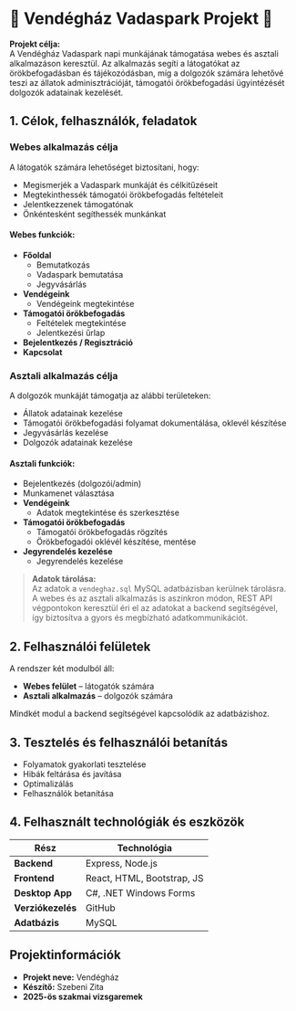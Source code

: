 # 🐾 Vendégház Vadaspark Projekt 🐾

**Projekt célja:**  
A Vendégház Vadaspark napi munkájának támogatása webes és asztali alkalmazáson keresztül. Az alkalmazás segíti a látogatókat az örökbefogadásban és tájékozódásban, míg a dolgozók számára lehetővé teszi az állatok adminisztrációját, támogatói örökbefogadási ügyintézését dolgozók adatainak kezelését.

## 1. Célok, felhasználók, feladatok

### Webes alkalmazás célja

A látogatók számára lehetőséget biztosítani, hogy:
- Megismerjék a Vadaspark munkáját és célkitűzéseit
- Megtekinthessék támogatói örökbefogadás feltételeit
- Jelentkezzenek támogatónak 
- Önkéntesként segíthessék munkánkat

#### Webes funkciók:
- **Főoldal**
  - Bemutatkozás
  - Vadaspark bemutatása
  - Jegyvásárlás
- **Vendégeink**
  - Vendégeink megtekintése
- **Támogatói örökbefogadás**
  - Feltételek megtekintése
  - Jelentkezési űrlap
- **Bejelentkezés / Regisztráció**
- **Kapcsolat**

### Asztali alkalmazás célja

A dolgozók munkáját támogatja az alábbi területeken:
- Állatok adatainak kezelése
- Támogatói örökbefogadási folyamat dokumentálása, oklevél készítése
- Jegyvásárlás kezelése
- Dolgozók adatainak kezelése

#### Asztali funkciók:
- Bejelentkezés (dolgozói/admin)
- Munkamenet választása
- **Vendégeink**
  - Adatok megtekintése és szerkesztése
- **Támogatói örökbefogadás**
  - Támogatói örökbefogadás rögzítés
  - Örökbefogadói oklévél készítése, mentése
- **Jegyrendelés kezelése**
  - Jegyrendelés kezelése

> **Adatok tárolása:**  
> Az adatok a `vendeghaz.sql` MySQL adatbázisban kerülnek tárolásra.  
> A webes és az asztali alkalmazás is aszinkron módon, REST API végpontokon keresztül éri el az adatokat a backend segítségével,  
> így biztosítva a gyors és megbízható adatkommunikációt.

## 2. Felhasználói felületek

A rendszer két modulból áll:
- **Webes felület** – látogatók számára
- **Asztali alkalmazás** – dolgozók számára

Mindkét modul a backend segítségével kapcsolódik az adatbázishoz.

## 3. Tesztelés és felhasználói betanítás

- Folyamatok gyakorlati tesztelése
- Hibák feltárása és javítása
- Optimalizálás
- Felhasználók betanítása

## 4. Felhasznált technológiák és eszközök

| Rész             | Technológia                    |
|------------------|--------------------------------|
| **Backend**      | Express, Node.js               |
| **Frontend**     | React, HTML, Bootstrap, JS     |
| **Desktop App**  | C#, .NET Windows Forms         |
| **Verziókezelés**| GitHub                         |
| **Adatbázis**    | MySQL                          |


## Projektinformációk

- **Projekt neve:** Vendégház  
- **Készítő:** Szebeni Zita
- **2025-ös szakmai vizsgaremek**
